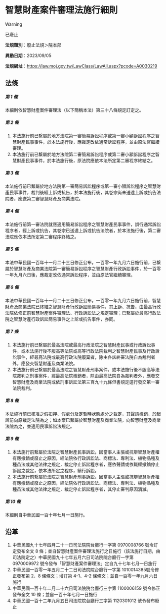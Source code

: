 # 智慧財產案件審理法施行細則
> [!WARNING]
> 已廢止

**法規類別**：廢止法規＞院本部

**異動日期**：2023/09/05  

**法規網址**：https://law.moj.gov.tw/LawClass/LawAll.aspx?pcode=A0030219



## 法條
##### 第 1 條
本細則依智慧財產案件審理法（以下簡稱本法）第三十八條規定訂定之。

##### 第 2 條
1. 本法施行前已繫屬於地方法院第一審簡易訴訟程序或第一審小額訴訟程序之智慧財產民事事件，於本法施行後，應裁定改依通常訴訟程序，並由原法官繼續審理。
1. 本法施行前已繫屬於地方法院第二審簡易訴訟程序或第二審小額訴訟程序之智慧財產民事事件，於本法施行後，原法院應依本法所定第二審程序終結之。

##### 第 3 條
本法施行前已繫屬於地方法院第一審簡易訴訟程序或第一審小額訴訟程序之智慧財產民事事件，裁判後經上訴或抗告，於本法施行後，其卷宗尚未送達上訴或抗告法院者，應送第二審智慧財產及商業法院。

##### 第 4 條
本法施行前第一審法院就應適用簡易訴訟程序之智慧財產民事事件，誤行通常訴訟程序者，經上訴或抗告，其卷宗已送達上訴或抗告法院者，於本法施行後，第二審法院應依本法所定第二審程序終結之。

##### 第 5 條
本法中華民國一百年十一月二十三日修正公布，一百零一年九月六日施行前，已繫屬於智慧財產及商業法院第一審簡易訴訟程序之智慧財產行政訴訟事件，於一百零一年九月六日後，應裁定改依通常訴訟程序，並由原法官繼續審理。

##### 第 6 條
本法中華民國一百年十一月二十三日修正公布，一百零一年九月六日施行前，智慧財產及商業法院已終結之智慧財產行政訴訟簡易事件，其上訴、抗告，由最高行政法院依修正前智慧財產案件審理法、行政訴訟法之規定審理；已繫屬於最高行政法院之智慧財產行政訴訟簡易事件之上訴或抗告事件，亦同。

##### 第 7 條
1. 本法施行前已繫屬於最高法院或最高行政法院之智慧財產民事或行政訴訟事件，或本法施行後不服高等法院或高等行政法院裁判之智慧財產民事及行政訴訟事件，經最高法院或最高行政法院廢棄者，除由各該終審法院自為裁判者外，應發交智慧財產及商業法院。
1. 本法施行前已繫屬於最高法院之智慧財產刑事案件，或本法施行後不服高等法院裁判之刑事案件，經最高法院撤銷者，除由最高法院自為裁判者外，應發交智慧財產及商業法院或依刑事訴訟法第三百九十九條但書規定逕行發交第一審法院裁判。

##### 第 8 條
本法施行前已核准之假扣押、假處分及定暫時狀態處分之裁定，其聲請撤銷，於起訴前向原裁定法院為之；如本案已繫屬於智慧財產及商業法院，向智慧財產及商業法院為之，並適用民事訴訟法規定。

##### 第 9 條
1. 本法施行前繫屬於法院之智慧財產民事訴訟，因當事人主張或抗辯智慧財產權有應撤銷或廢止之原因，經法院依行政訴訟法、商標法、專利法、植物品種及種苗法或其他法律之規定，裁定停止訴訟程序者，應依聲請或依職權撤銷停止訴訟之裁定，依本法所定之程序，續行訴訟。
1. 本法施行前繫屬於法院之智慧財產刑事訴訟，因當事人主張或抗辯智慧財產權有應撤銷或廢止之原因，經法院依行政訴訟法、商標法、專利法、植物品種及種苗法或其他法律之規定，裁定停止訴訟程序者，其停止審判原因消滅。

##### 第 10 條
本細則自中華民國一百十年七月一日施行。

## 沿革
1. 中華民國九十七年四月二十一日司法院院台廳行一字第 0970008766 號令訂定發布全文 8  條；並自智慧財產案件審理法施行之日施行（該法施行日期，由司法院定之）中華民國九十七年五月六日司法院院台廳行一字第 0970009972 號令發布「智慧財產案件審理法」定自九十七年七月一日施行
1. 中華民國一百零一年五月二十二日司法院院台廳行一字第 1010014385號令修正發布第 2、8 條條文；增訂第 4-1、4-2 條條文；並自一百零一年九月六日施行
1. 中華民國一百十年二月二十六日司法院院台廳行三字第 1100006159 號令修正發布全文 10 條；並自一百十年七月一日施行
1. 中華民國一百十二年九月五日司法院院台廳行三字第 1120301012 號令發布廢止

